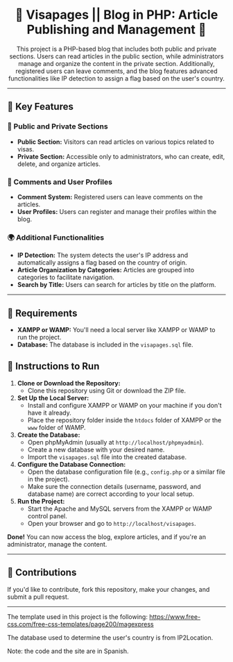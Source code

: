 <h1 align="center">📝 Visapages || Blog in PHP: Article Publishing and Management 📝</h1>

<p align="center">
  This project is a PHP-based blog that includes both public and private sections. Users can read articles in the public section, 
  while administrators manage and organize the content in the private section. Additionally, registered users can leave comments, 
  and the blog features advanced functionalities like IP detection to assign a flag based on the user's country.
</p>

---

<h2>🚀 Key Features</h2>

<h3>📖 Public and Private Sections</h3>
<ul>
  <li><strong>Public Section:</strong> Visitors can read articles on various topics related to visas.</li>
  <li><strong>Private Section:</strong> Accessible only to administrators, who can create, edit, delete, and organize articles.</li>
</ul>

<h3>💬 Comments and User Profiles</h3>
<ul>
  <li><strong>Comment System:</strong> Registered users can leave comments on the articles.</li>
  <li><strong>User Profiles:</strong> Users can register and manage their profiles within the blog.</li>
</ul>

<h3>🌍 Additional Functionalities</h3>
<ul>
  <li><strong>IP Detection:</strong> The system detects the user's IP address and automatically assigns a flag based on the country of origin.</li>
  <li><strong>Article Organization by Categories:</strong> Articles are grouped into categories to facilitate navigation.</li>
  <li><strong>Search by Title:</strong> Users can search for articles by title on the platform.</li>
</ul>

---

<h2>🧰 Requirements</h2>
<ul>
  <li><strong>XAMPP or WAMP:</strong> You'll need a local server like XAMPP or WAMP to run the project.</li>
  <li><strong>Database:</strong> The database is included in the <code>visapages.sql</code> file.</li>
</ul>

<h2>🚀 Instructions to Run</h2>
<ol>
  <li><strong>Clone or Download the Repository:</strong>
    <ul>
      <li>Clone this repository using Git or download the ZIP file.</li>
    </ul>
  </li>
  <li><strong>Set Up the Local Server:</strong>
    <ul>
      <li>Install and configure XAMPP or WAMP on your machine if you don't have it already.</li>
      <li>Place the repository folder inside the <code>htdocs</code> folder of XAMPP or the <code>www</code> folder of WAMP.</li>
    </ul>
  </li>
  <li><strong>Create the Database:</strong>
    <ul>
      <li>Open phpMyAdmin (usually at <code>http://localhost/phpmyadmin</code>).</li>
      <li>Create a new database with your desired name.</li>
      <li>Import the <code>visapages.sql</code> file into the created database.</li>
    </ul>
  </li>
  <li><strong>Configure the Database Connection:</strong>
    <ul>
      <li>Open the database configuration file (e.g., <code>config.php</code> or a similar file in the project).</li>
      <li>Make sure the connection details (username, password, and database name) are correct according to your local setup.</li>
    </ul>
  </li>
  <li><strong>Run the Project:</strong>
    <ul>
      <li>Start the Apache and MySQL servers from the XAMPP or WAMP control panel.</li>
      <li>Open your browser and go to <code>http://localhost/visapages</code>.</li>
    </ul>
  </li>
</ol>

<p><strong>Done!</strong> You can now access the blog, explore articles, and if you're an administrator, manage the content.</p>

---

<h2>🔧 Contributions</h2>
<p>If you'd like to contribute, fork this repository, make your changes, and submit a pull request.</p>

---

The template used in this project is the following: https://www.free-css.com/free-css-templates/page200/magexpress

The database used to determine the user's country is from IP2Location.

Note: the code and the site are in Spanish.
